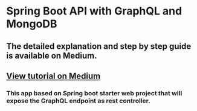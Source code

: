 # Spring Boot API with GraphQL and MongoDB
## The detailed explanation and step by step guide is available on Medium.
## [View tutorial on Medium](https://medium.com/oril/spring-boot-graphql-mongodb-8733002b728a)
###  This app based on Spring boot starter web project that will expose the GraphQL endpoint as rest controller.
